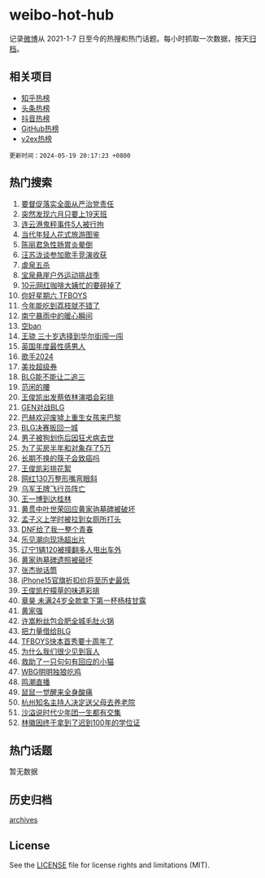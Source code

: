 # weibo-hot-hub

记录[微博](https://www.weibo.com)从 2021-1-7 日至今的热搜和热门话题。每小时抓取一次数据，按天[归档](archives)。

## 相关项目

- [知乎热榜](https://github.com/lonnyzhang423/zhihu-hot-hub)
- [头条热榜](https://github.com/lonnyzhang423/toutiao-hot-hub)
- [抖音热榜](https://github.com/lonnyzhang423/douyin-hot-hub)
- [GitHub热榜](https://github.com/lonnyzhang423/github-hot-hub)
- [v2ex热榜](https://github.com/lonnyzhang423/v2ex-hot-hub)


`更新时间：2024-05-19 20:17:23 +0800`

## 热门搜索

1. [要督促落实全面从严治党责任](https://m.weibo.cn/search?containerid=100103type%3D1%26t%3D10%26q%3D%23%E8%A6%81%E7%9D%A3%E4%BF%83%E8%90%BD%E5%AE%9E%E5%85%A8%E9%9D%A2%E4%BB%8E%E4%B8%A5%E6%B2%BB%E5%85%9A%E8%B4%A3%E4%BB%BB%23&stream_entry_id=51&isnewpage=1&extparam=seat%3D1%26dgr%3D0%26filter_type%3Drealtimehot%26stream_entry_id%3D51%26c_type%3D51%26pos%3D0%26cate%3D10103%26q%3D%2523%25E8%25A6%2581%25E7%259D%25A3%25E4%25BF%2583%25E8%2590%25BD%25E5%25AE%259E%25E5%2585%25A8%25E9%259D%25A2%25E4%25BB%258E%25E4%25B8%25A5%25E6%25B2%25BB%25E5%2585%259A%25E8%25B4%25A3%25E4%25BB%25BB%2523%26display_time%3D1716121041%26pre_seqid%3D1716121041919015739152)
1. [突然发现六月只要上19天班](https://m.weibo.cn/search?containerid=100103type%3D1%26t%3D10%26q%3D%23%E7%AA%81%E7%84%B6%E5%8F%91%E7%8E%B0%E5%85%AD%E6%9C%88%E5%8F%AA%E8%A6%81%E4%B8%8A19%E5%A4%A9%E7%8F%AD%23&stream_entry_id=31&isnewpage=1&extparam=seat%3D1%26dgr%3D0%26stream_entry_id%3D31%26flag%3D2%26realpos%3D1%26filter_type%3Drealtimehot%26lcate%3D5001%26c_type%3D31%26cate%3D5001%26band_rank%3D1%26pos%3D0%26q%3D%2523%25E7%25AA%2581%25E7%2584%25B6%25E5%258F%2591%25E7%258E%25B0%25E5%2585%25AD%25E6%259C%2588%25E5%258F%25AA%25E8%25A6%2581%25E4%25B8%258A19%25E5%25A4%25A9%25E7%258F%25AD%2523%26display_time%3D1716121041%26pre_seqid%3D1716121041919015739152)
1. [连云港鬼秤事件5人被行拘](https://m.weibo.cn/search?containerid=100103type%3D1%26t%3D10%26q%3D%23%E8%BF%9E%E4%BA%91%E6%B8%AF%E9%AC%BC%E7%A7%A4%E4%BA%8B%E4%BB%B65%E4%BA%BA%E8%A2%AB%E8%A1%8C%E6%8B%98%23&stream_entry_id=31&isnewpage=1&extparam=seat%3D1%26dgr%3D0%26stream_entry_id%3D31%26flag%3D1%26realpos%3D2%26filter_type%3Drealtimehot%26lcate%3D5001%26c_type%3D31%26cate%3D5001%26band_rank%3D2%26pos%3D1%26q%3D%2523%25E8%25BF%259E%25E4%25BA%2591%25E6%25B8%25AF%25E9%25AC%25BC%25E7%25A7%25A4%25E4%25BA%258B%25E4%25BB%25B65%25E4%25BA%25BA%25E8%25A2%25AB%25E8%25A1%258C%25E6%258B%2598%2523%26display_time%3D1716121041%26pre_seqid%3D1716121041919015739152)
1. [当代年轻人花式旅游图鉴](https://m.weibo.cn/search?containerid=100103type%3D1%26t%3D10%26q%3D%23%E5%BD%93%E4%BB%A3%E5%B9%B4%E8%BD%BB%E4%BA%BA%E8%8A%B1%E5%BC%8F%E6%97%85%E6%B8%B8%E5%9B%BE%E9%89%B4%23&stream_entry_id=31&isnewpage=1&extparam=seat%3D1%26dgr%3D0%26stream_entry_id%3D31%26flag%3D0%26realpos%3D3%26filter_type%3Drealtimehot%26lcate%3D5001%26c_type%3D31%26cate%3D5001%26band_rank%3D3%26pos%3D2%26q%3D%2523%25E5%25BD%2593%25E4%25BB%25A3%25E5%25B9%25B4%25E8%25BD%25BB%25E4%25BA%25BA%25E8%258A%25B1%25E5%25BC%258F%25E6%2597%2585%25E6%25B8%25B8%25E5%259B%25BE%25E9%2589%25B4%2523%26display_time%3D1716121041%26pre_seqid%3D1716121041919015739152)
1. [陈丽君急性肠胃炎晕倒](https://m.weibo.cn/search?containerid=100103type%3D1%26t%3D10%26q%3D%23%E9%99%88%E4%B8%BD%E5%90%9B%E6%80%A5%E6%80%A7%E8%82%A0%E8%83%83%E7%82%8E%E6%99%95%E5%80%92%23&stream_entry_id=31&isnewpage=1&extparam=seat%3D1%26dgr%3D0%26stream_entry_id%3D31%26flag%3D2%26realpos%3D4%26filter_type%3Drealtimehot%26lcate%3D5001%26c_type%3D31%26cate%3D5001%26band_rank%3D4%26pos%3D3%26q%3D%2523%25E9%2599%2588%25E4%25B8%25BD%25E5%2590%259B%25E6%2580%25A5%25E6%2580%25A7%25E8%2582%25A0%25E8%2583%2583%25E7%2582%258E%25E6%2599%2595%25E5%2580%2592%2523%26display_time%3D1716121041%26pre_seqid%3D1716121041919015739152)
1. [汪苏泷谈参加歌手竞演收获](https://m.weibo.cn/search?containerid=100103type%3D1%26t%3D10%26q%3D%23%E6%B1%AA%E8%8B%8F%E6%B3%B7%E8%B0%88%E5%8F%82%E5%8A%A0%E6%AD%8C%E6%89%8B%E7%AB%9E%E6%BC%94%E6%94%B6%E8%8E%B7%23&stream_entry_id=31&isnewpage=1&extparam=seat%3D1%26dgr%3D0%26stream_entry_id%3D31%26flag%3D1%26realpos%3D5%26filter_type%3Drealtimehot%26lcate%3D5001%26c_type%3D31%26cate%3D5001%26band_rank%3D5%26pos%3D4%26q%3D%2523%25E6%25B1%25AA%25E8%258B%258F%25E6%25B3%25B7%25E8%25B0%2588%25E5%258F%2582%25E5%258A%25A0%25E6%25AD%258C%25E6%2589%258B%25E7%25AB%259E%25E6%25BC%2594%25E6%2594%25B6%25E8%258E%25B7%2523%26display_time%3D1716121041%26pre_seqid%3D1716121041919015739152)
1. [虐泉五杀](https://m.weibo.cn/search?containerid=100103type%3D1%26t%3D10%26q%3D%E8%99%90%E6%B3%89%E4%BA%94%E6%9D%80&stream_entry_id=31&isnewpage=1&extparam=seat%3D1%26dgr%3D0%26stream_entry_id%3D31%26flag%3D1%26realpos%3D6%26filter_type%3Drealtimehot%26lcate%3D5001%26c_type%3D31%26cate%3D5001%26band_rank%3D6%26pos%3D5%26q%3D%25E8%2599%2590%25E6%25B3%2589%25E4%25BA%2594%25E6%259D%2580%26display_time%3D1716121041%26pre_seqid%3D1716121041919015739152)
1. [宝泉悬崖户外运动挑战季](https://m.weibo.cn/search?containerid=100103type%3D1%26t%3D10%26q%3D%23%E5%AE%9D%E6%B3%89%E6%82%AC%E5%B4%96%E6%88%B7%E5%A4%96%E8%BF%90%E5%8A%A8%E6%8C%91%E6%88%98%E5%AD%A3%23&stream_entry_id=31&isnewpage=1&extparam=seat%3D1%26dgr%3D0%26adid%3D237030%26stream_entry_id%3D31%26is_ad_pos%3D1%26topic_ad%3D1%26filter_type%3Drealtimehot%26lcate%3D5001%26c_type%3D31%26cate%3D5001%26band_rank%3D7%26pos%3D6%26q%3D%2523%25E5%25AE%259D%25E6%25B3%2589%25E6%2582%25AC%25E5%25B4%2596%25E6%2588%25B7%25E5%25A4%2596%25E8%25BF%2590%25E5%258A%25A8%25E6%258C%2591%25E6%2588%2598%25E5%25AD%25A3%2523%26display_time%3D1716121041%26pre_seqid%3D1716121041919015739152)
1. [10元网红咖啡大姨忙的要碎掉了](https://m.weibo.cn/search?containerid=100103type%3D1%26t%3D10%26q%3D%2310%E5%85%83%E7%BD%91%E7%BA%A2%E5%92%96%E5%95%A1%E5%A4%A7%E5%A7%A8%E5%BF%99%E7%9A%84%E8%A6%81%E7%A2%8E%E6%8E%89%E4%BA%86%23&stream_entry_id=31&isnewpage=1&extparam=seat%3D1%26dgr%3D0%26stream_entry_id%3D31%26flag%3D0%26realpos%3D7%26filter_type%3Drealtimehot%26lcate%3D5001%26c_type%3D31%26cate%3D5001%26band_rank%3D7%26pos%3D7%26q%3D%252310%25E5%2585%2583%25E7%25BD%2591%25E7%25BA%25A2%25E5%2592%2596%25E5%2595%25A1%25E5%25A4%25A7%25E5%25A7%25A8%25E5%25BF%2599%25E7%259A%2584%25E8%25A6%2581%25E7%25A2%258E%25E6%258E%2589%25E4%25BA%2586%2523%26display_time%3D1716121041%26pre_seqid%3D1716121041919015739152)
1. [你好星期六 TFBOYS](https://m.weibo.cn/search?containerid=100103type%3D1%26t%3D10%26q%3D%E4%BD%A0%E5%A5%BD%E6%98%9F%E6%9C%9F%E5%85%AD+TFBOYS&stream_entry_id=31&isnewpage=1&extparam=seat%3D1%26dgr%3D0%26stream_entry_id%3D31%26flag%3D2%26realpos%3D8%26filter_type%3Drealtimehot%26lcate%3D5001%26c_type%3D31%26cate%3D5001%26band_rank%3D8%26pos%3D8%26q%3D%25E4%25BD%25A0%25E5%25A5%25BD%25E6%2598%259F%25E6%259C%259F%25E5%2585%25AD%2520TFBOYS%26display_time%3D1716121041%26pre_seqid%3D1716121041919015739152)
1. [今年能吃到荔枝就不错了](https://m.weibo.cn/search?containerid=100103type%3D1%26t%3D10%26q%3D%23%E4%BB%8A%E5%B9%B4%E8%83%BD%E5%90%83%E5%88%B0%E8%8D%94%E6%9E%9D%E5%B0%B1%E4%B8%8D%E9%94%99%E4%BA%86%23&stream_entry_id=31&isnewpage=1&extparam=seat%3D1%26dgr%3D0%26stream_entry_id%3D31%26flag%3D2%26realpos%3D9%26filter_type%3Drealtimehot%26lcate%3D5001%26c_type%3D31%26cate%3D5001%26band_rank%3D9%26pos%3D9%26q%3D%2523%25E4%25BB%258A%25E5%25B9%25B4%25E8%2583%25BD%25E5%2590%2583%25E5%2588%25B0%25E8%258D%2594%25E6%259E%259D%25E5%25B0%25B1%25E4%25B8%258D%25E9%2594%2599%25E4%25BA%2586%2523%26display_time%3D1716121041%26pre_seqid%3D1716121041919015739152)
1. [南宁暴雨中的暖心瞬间](https://m.weibo.cn/search?containerid=100103type%3D1%26t%3D10%26q%3D%23%E5%8D%97%E5%AE%81%E6%9A%B4%E9%9B%A8%E4%B8%AD%E7%9A%84%E6%9A%96%E5%BF%83%E7%9E%AC%E9%97%B4%23&stream_entry_id=31&isnewpage=1&extparam=seat%3D1%26dgr%3D0%26stream_entry_id%3D31%26flag%3D32768%26realpos%3D10%26filter_type%3Drealtimehot%26lcate%3D5001%26c_type%3D31%26cate%3D5001%26band_rank%3D10%26pos%3D10%26q%3D%2523%25E5%258D%2597%25E5%25AE%2581%25E6%259A%25B4%25E9%259B%25A8%25E4%25B8%25AD%25E7%259A%2584%25E6%259A%2596%25E5%25BF%2583%25E7%259E%25AC%25E9%2597%25B4%2523%26display_time%3D1716121041%26pre_seqid%3D1716121041919015739152)
1. [空ban](https://m.weibo.cn/search?containerid=100103type%3D1%26t%3D10%26q%3D%E7%A9%BAban&stream_entry_id=31&isnewpage=1&extparam=seat%3D1%26dgr%3D0%26stream_entry_id%3D31%26flag%3D1%26realpos%3D11%26filter_type%3Drealtimehot%26lcate%3D5001%26c_type%3D31%26cate%3D5001%26band_rank%3D11%26pos%3D11%26q%3D%25E7%25A9%25BAban%26display_time%3D1716121041%26pre_seqid%3D1716121041919015739152)
1. [王骁 三十岁选择到华尔街闯一闯](https://m.weibo.cn/search?containerid=100103type%3D1%26t%3D10%26q%3D%E7%8E%8B%E9%AA%81+%E4%B8%89%E5%8D%81%E5%B2%81%E9%80%89%E6%8B%A9%E5%88%B0%E5%8D%8E%E5%B0%94%E8%A1%97%E9%97%AF%E4%B8%80%E9%97%AF&stream_entry_id=31&isnewpage=1&extparam=seat%3D1%26dgr%3D0%26stream_entry_id%3D31%26flag%3D1%26realpos%3D12%26filter_type%3Drealtimehot%26lcate%3D5001%26c_type%3D31%26cate%3D5001%26band_rank%3D12%26pos%3D12%26q%3D%25E7%258E%258B%25E9%25AA%2581%2520%25E4%25B8%2589%25E5%258D%2581%25E5%25B2%2581%25E9%2580%2589%25E6%258B%25A9%25E5%2588%25B0%25E5%258D%258E%25E5%25B0%2594%25E8%25A1%2597%25E9%2597%25AF%25E4%25B8%2580%25E9%2597%25AF%26display_time%3D1716121041%26pre_seqid%3D1716121041919015739152)
1. [英国年度最性感男人](https://m.weibo.cn/search?containerid=100103type%3D1%26t%3D10%26q%3D%23%E8%8B%B1%E5%9B%BD%E5%B9%B4%E5%BA%A6%E6%9C%80%E6%80%A7%E6%84%9F%E7%94%B7%E4%BA%BA%23&stream_entry_id=31&isnewpage=1&extparam=seat%3D1%26dgr%3D0%26stream_entry_id%3D31%26flag%3D0%26realpos%3D13%26filter_type%3Drealtimehot%26lcate%3D5001%26c_type%3D31%26cate%3D5001%26band_rank%3D13%26pos%3D13%26q%3D%2523%25E8%258B%25B1%25E5%259B%25BD%25E5%25B9%25B4%25E5%25BA%25A6%25E6%259C%2580%25E6%2580%25A7%25E6%2584%259F%25E7%2594%25B7%25E4%25BA%25BA%2523%26display_time%3D1716121041%26pre_seqid%3D1716121041919015739152)
1. [歌手2024](https://m.weibo.cn/search?containerid=100103type%3D1%26t%3D10%26q%3D%E6%AD%8C%E6%89%8B2024&stream_entry_id=31&isnewpage=1&extparam=seat%3D1%26dgr%3D0%26stream_entry_id%3D31%26flag%3D1%26realpos%3D14%26filter_type%3Drealtimehot%26lcate%3D5001%26c_type%3D31%26cate%3D5001%26band_rank%3D14%26pos%3D14%26q%3D%25E6%25AD%258C%25E6%2589%258B2024%26display_time%3D1716121041%26pre_seqid%3D1716121041919015739152)
1. [美妆超级券](https://m.weibo.cn/search?containerid=100103type%3D1%26t%3D10%26q%3D%23%E7%BE%8E%E5%A6%86%E8%B6%85%E7%BA%A7%E5%88%B8%23&stream_entry_id=31&isnewpage=1&extparam=seat%3D1%26dgr%3D0%26stream_entry_id%3D31%26adid%3D237240%26flag%3D0%26realpos%3D15%26filter_type%3Drealtimehot%26lcate%3D5001%26c_type%3D31%26cate%3D5001%26band_rank%3D15%26pos%3D15%26q%3D%2523%25E7%25BE%258E%25E5%25A6%2586%25E8%25B6%2585%25E7%25BA%25A7%25E5%2588%25B8%2523%26display_time%3D1716121041%26pre_seqid%3D1716121041919015739152)
1. [BLG能不能让二追三](https://m.weibo.cn/search?containerid=100103type%3D1%26t%3D10%26q%3DBLG%E8%83%BD%E4%B8%8D%E8%83%BD%E8%AE%A9%E4%BA%8C%E8%BF%BD%E4%B8%89&stream_entry_id=31&isnewpage=1&extparam=seat%3D1%26dgr%3D0%26stream_entry_id%3D31%26flag%3D1%26realpos%3D16%26filter_type%3Drealtimehot%26lcate%3D5001%26c_type%3D31%26cate%3D5001%26band_rank%3D16%26pos%3D16%26q%3DBLG%25E8%2583%25BD%25E4%25B8%258D%25E8%2583%25BD%25E8%25AE%25A9%25E4%25BA%258C%25E8%25BF%25BD%25E4%25B8%2589%26display_time%3D1716121041%26pre_seqid%3D1716121041919015739152)
1. [范闲的腰](https://m.weibo.cn/search?containerid=100103type%3D1%26t%3D10%26q%3D%E8%8C%83%E9%97%B2%E7%9A%84%E8%85%B0&stream_entry_id=31&isnewpage=1&extparam=seat%3D1%26dgr%3D0%26stream_entry_id%3D31%26flag%3D1%26realpos%3D17%26filter_type%3Drealtimehot%26lcate%3D5001%26c_type%3D31%26cate%3D5001%26band_rank%3D17%26pos%3D17%26q%3D%25E8%258C%2583%25E9%2597%25B2%25E7%259A%2584%25E8%2585%25B0%26display_time%3D1716121041%26pre_seqid%3D1716121041919015739152)
1. [王俊凯出发蔡依林演唱会彩排](https://m.weibo.cn/search?containerid=100103type%3D1%26t%3D10%26q%3D%23%E7%8E%8B%E4%BF%8A%E5%87%AF%E5%87%BA%E5%8F%91%E8%94%A1%E4%BE%9D%E6%9E%97%E6%BC%94%E5%94%B1%E4%BC%9A%E5%BD%A9%E6%8E%92%23&stream_entry_id=31&isnewpage=1&extparam=seat%3D1%26dgr%3D0%26stream_entry_id%3D31%26flag%3D0%26realpos%3D18%26filter_type%3Drealtimehot%26lcate%3D5001%26c_type%3D31%26cate%3D5001%26band_rank%3D18%26pos%3D18%26q%3D%2523%25E7%258E%258B%25E4%25BF%258A%25E5%2587%25AF%25E5%2587%25BA%25E5%258F%2591%25E8%2594%25A1%25E4%25BE%259D%25E6%259E%2597%25E6%25BC%2594%25E5%2594%25B1%25E4%25BC%259A%25E5%25BD%25A9%25E6%258E%2592%2523%26display_time%3D1716121041%26pre_seqid%3D1716121041919015739152)
1. [GEN对战BLG](https://m.weibo.cn/search?containerid=100103type%3D1%26t%3D10%26q%3D%23GEN%E5%AF%B9%E6%88%98BLG%23&stream_entry_id=31&isnewpage=1&extparam=seat%3D1%26dgr%3D0%26stream_entry_id%3D31%26flag%3D0%26realpos%3D19%26filter_type%3Drealtimehot%26lcate%3D5001%26c_type%3D31%26cate%3D5001%26band_rank%3D19%26pos%3D19%26q%3D%2523GEN%25E5%25AF%25B9%25E6%2588%2598BLG%2523%26display_time%3D1716121041%26pre_seqid%3D1716121041919015739152)
1. [巴赫欢迎废墟上重生女孩来巴黎](https://m.weibo.cn/search?containerid=100103type%3D1%26t%3D10%26q%3D%23%E5%B7%B4%E8%B5%AB%E6%AC%A2%E8%BF%8E%E5%BA%9F%E5%A2%9F%E4%B8%8A%E9%87%8D%E7%94%9F%E5%A5%B3%E5%AD%A9%E6%9D%A5%E5%B7%B4%E9%BB%8E%23&stream_entry_id=31&isnewpage=1&extparam=seat%3D1%26dgr%3D0%26stream_entry_id%3D31%26adid%3D237151%26flag%3D0%26realpos%3D20%26filter_type%3Drealtimehot%26lcate%3D5001%26c_type%3D31%26cate%3D5001%26band_rank%3D20%26pos%3D20%26q%3D%2523%25E5%25B7%25B4%25E8%25B5%25AB%25E6%25AC%25A2%25E8%25BF%258E%25E5%25BA%259F%25E5%25A2%259F%25E4%25B8%258A%25E9%2587%258D%25E7%2594%259F%25E5%25A5%25B3%25E5%25AD%25A9%25E6%259D%25A5%25E5%25B7%25B4%25E9%25BB%258E%2523%26display_time%3D1716121041%26pre_seqid%3D1716121041919015739152)
1. [BLG决赛扳回一城](https://m.weibo.cn/search?containerid=100103type%3D1%26t%3D10%26q%3D%23BLG%E5%86%B3%E8%B5%9B%E6%89%B3%E5%9B%9E%E4%B8%80%E5%9F%8E%23&stream_entry_id=31&isnewpage=1&extparam=seat%3D1%26dgr%3D0%26stream_entry_id%3D31%26flag%3D1%26realpos%3D21%26filter_type%3Drealtimehot%26lcate%3D5001%26c_type%3D31%26cate%3D5001%26band_rank%3D21%26pos%3D21%26q%3D%2523BLG%25E5%2586%25B3%25E8%25B5%259B%25E6%2589%25B3%25E5%259B%259E%25E4%25B8%2580%25E5%259F%258E%2523%26display_time%3D1716121041%26pre_seqid%3D1716121041919015739152)
1. [男子被狗划伤后因狂犬病去世](https://m.weibo.cn/search?containerid=100103type%3D1%26t%3D10%26q%3D%23%E7%94%B7%E5%AD%90%E8%A2%AB%E7%8B%97%E5%88%92%E4%BC%A4%E5%90%8E%E5%9B%A0%E7%8B%82%E7%8A%AC%E7%97%85%E5%8E%BB%E4%B8%96%23&stream_entry_id=31&isnewpage=1&extparam=seat%3D1%26dgr%3D0%26stream_entry_id%3D31%26flag%3D1%26realpos%3D22%26filter_type%3Drealtimehot%26lcate%3D5001%26c_type%3D31%26cate%3D5001%26band_rank%3D22%26pos%3D22%26q%3D%2523%25E7%2594%25B7%25E5%25AD%2590%25E8%25A2%25AB%25E7%258B%2597%25E5%2588%2592%25E4%25BC%25A4%25E5%2590%258E%25E5%259B%25A0%25E7%258B%2582%25E7%258A%25AC%25E7%2597%2585%25E5%258E%25BB%25E4%25B8%2596%2523%26display_time%3D1716121041%26pre_seqid%3D1716121041919015739152)
1. [为了买房半年和对象存了5万](https://m.weibo.cn/search?containerid=100103type%3D1%26t%3D10%26q%3D%23%E4%B8%BA%E4%BA%86%E4%B9%B0%E6%88%BF%E5%8D%8A%E5%B9%B4%E5%92%8C%E5%AF%B9%E8%B1%A1%E5%AD%98%E4%BA%865%E4%B8%87%23&stream_entry_id=31&isnewpage=1&extparam=seat%3D1%26dgr%3D0%26stream_entry_id%3D31%26flag%3D0%26realpos%3D23%26filter_type%3Drealtimehot%26lcate%3D5001%26c_type%3D31%26cate%3D5001%26band_rank%3D23%26pos%3D23%26q%3D%2523%25E4%25B8%25BA%25E4%25BA%2586%25E4%25B9%25B0%25E6%2588%25BF%25E5%258D%258A%25E5%25B9%25B4%25E5%2592%258C%25E5%25AF%25B9%25E8%25B1%25A1%25E5%25AD%2598%25E4%25BA%25865%25E4%25B8%2587%2523%26display_time%3D1716121041%26pre_seqid%3D1716121041919015739152)
1. [长期不换的筷子会致癌吗](https://m.weibo.cn/search?containerid=100103type%3D1%26t%3D10%26q%3D%23%E9%95%BF%E6%9C%9F%E4%B8%8D%E6%8D%A2%E7%9A%84%E7%AD%B7%E5%AD%90%E4%BC%9A%E8%87%B4%E7%99%8C%E5%90%97%23&stream_entry_id=31&isnewpage=1&extparam=seat%3D1%26dgr%3D0%26stream_entry_id%3D31%26flag%3D1%26realpos%3D24%26filter_type%3Drealtimehot%26lcate%3D5001%26c_type%3D31%26cate%3D5001%26band_rank%3D24%26pos%3D24%26q%3D%2523%25E9%2595%25BF%25E6%259C%259F%25E4%25B8%258D%25E6%258D%25A2%25E7%259A%2584%25E7%25AD%25B7%25E5%25AD%2590%25E4%25BC%259A%25E8%2587%25B4%25E7%2599%258C%25E5%2590%2597%2523%26display_time%3D1716121041%26pre_seqid%3D1716121041919015739152)
1. [王俊凯彩排花絮](https://m.weibo.cn/search?containerid=100103type%3D1%26t%3D10%26q%3D%23%E7%8E%8B%E4%BF%8A%E5%87%AF%E5%BD%A9%E6%8E%92%E8%8A%B1%E7%B5%AE%23&stream_entry_id=31&isnewpage=1&extparam=seat%3D1%26dgr%3D0%26stream_entry_id%3D31%26flag%3D1%26realpos%3D25%26filter_type%3Drealtimehot%26lcate%3D5001%26c_type%3D31%26cate%3D5001%26band_rank%3D25%26pos%3D25%26q%3D%2523%25E7%258E%258B%25E4%25BF%258A%25E5%2587%25AF%25E5%25BD%25A9%25E6%258E%2592%25E8%258A%25B1%25E7%25B5%25AE%2523%26display_time%3D1716121041%26pre_seqid%3D1716121041919015739152)
1. [网红130万整形嘴弯眼斜](https://m.weibo.cn/search?containerid=100103type%3D1%26t%3D10%26q%3D%23%E7%BD%91%E7%BA%A2130%E4%B8%87%E6%95%B4%E5%BD%A2%E5%98%B4%E5%BC%AF%E7%9C%BC%E6%96%9C%23&stream_entry_id=31&isnewpage=1&extparam=seat%3D1%26dgr%3D0%26stream_entry_id%3D31%26flag%3D1%26realpos%3D26%26filter_type%3Drealtimehot%26lcate%3D5001%26c_type%3D31%26cate%3D5001%26band_rank%3D26%26pos%3D26%26q%3D%2523%25E7%25BD%2591%25E7%25BA%25A2130%25E4%25B8%2587%25E6%2595%25B4%25E5%25BD%25A2%25E5%2598%25B4%25E5%25BC%25AF%25E7%259C%25BC%25E6%2596%259C%2523%26display_time%3D1716121041%26pre_seqid%3D1716121041919015739152)
1. [乌军王牌飞行员阵亡](https://m.weibo.cn/search?containerid=100103type%3D1%26t%3D10%26q%3D%23%E4%B9%8C%E5%86%9B%E7%8E%8B%E7%89%8C%E9%A3%9E%E8%A1%8C%E5%91%98%E9%98%B5%E4%BA%A1%23&stream_entry_id=31&isnewpage=1&extparam=seat%3D1%26dgr%3D0%26stream_entry_id%3D31%26flag%3D1%26realpos%3D27%26filter_type%3Drealtimehot%26lcate%3D5001%26c_type%3D31%26cate%3D5001%26band_rank%3D27%26pos%3D27%26q%3D%2523%25E4%25B9%258C%25E5%2586%259B%25E7%258E%258B%25E7%2589%258C%25E9%25A3%259E%25E8%25A1%258C%25E5%2591%2598%25E9%2598%25B5%25E4%25BA%25A1%2523%26display_time%3D1716121041%26pre_seqid%3D1716121041919015739152)
1. [王一博到达桂林](https://m.weibo.cn/search?containerid=100103type%3D1%26t%3D10%26q%3D%23%E7%8E%8B%E4%B8%80%E5%8D%9A%E5%88%B0%E8%BE%BE%E6%A1%82%E6%9E%97%23&stream_entry_id=31&isnewpage=1&extparam=seat%3D1%26dgr%3D0%26stream_entry_id%3D31%26flag%3D1%26realpos%3D28%26filter_type%3Drealtimehot%26lcate%3D5001%26c_type%3D31%26cate%3D5001%26band_rank%3D28%26pos%3D28%26q%3D%2523%25E7%258E%258B%25E4%25B8%2580%25E5%258D%259A%25E5%2588%25B0%25E8%25BE%25BE%25E6%25A1%2582%25E6%259E%2597%2523%26display_time%3D1716121041%26pre_seqid%3D1716121041919015739152)
1. [黄贯中叶世荣回应黄家驹墓碑被破坏](https://m.weibo.cn/search?containerid=100103type%3D1%26t%3D10%26q%3D%23%E9%BB%84%E8%B4%AF%E4%B8%AD%E5%8F%B6%E4%B8%96%E8%8D%A3%E5%9B%9E%E5%BA%94%E9%BB%84%E5%AE%B6%E9%A9%B9%E5%A2%93%E7%A2%91%E8%A2%AB%E7%A0%B4%E5%9D%8F%23&stream_entry_id=31&isnewpage=1&extparam=seat%3D1%26dgr%3D0%26stream_entry_id%3D31%26flag%3D0%26realpos%3D29%26filter_type%3Drealtimehot%26lcate%3D5001%26c_type%3D31%26cate%3D5001%26band_rank%3D29%26pos%3D29%26q%3D%2523%25E9%25BB%2584%25E8%25B4%25AF%25E4%25B8%25AD%25E5%258F%25B6%25E4%25B8%2596%25E8%258D%25A3%25E5%259B%259E%25E5%25BA%2594%25E9%25BB%2584%25E5%25AE%25B6%25E9%25A9%25B9%25E5%25A2%2593%25E7%25A2%2591%25E8%25A2%25AB%25E7%25A0%25B4%25E5%259D%258F%2523%26display_time%3D1716121041%26pre_seqid%3D1716121041919015739152)
1. [孟子义上学时被拉到女厕所打头](https://m.weibo.cn/search?containerid=100103type%3D1%26t%3D10%26q%3D%23%E5%AD%9F%E5%AD%90%E4%B9%89%E4%B8%8A%E5%AD%A6%E6%97%B6%E8%A2%AB%E6%8B%89%E5%88%B0%E5%A5%B3%E5%8E%95%E6%89%80%E6%89%93%E5%A4%B4%23&stream_entry_id=31&isnewpage=1&extparam=seat%3D1%26dgr%3D0%26stream_entry_id%3D31%26flag%3D0%26realpos%3D30%26filter_type%3Drealtimehot%26lcate%3D5001%26c_type%3D31%26cate%3D5001%26band_rank%3D30%26pos%3D30%26q%3D%2523%25E5%25AD%259F%25E5%25AD%2590%25E4%25B9%2589%25E4%25B8%258A%25E5%25AD%25A6%25E6%2597%25B6%25E8%25A2%25AB%25E6%258B%2589%25E5%2588%25B0%25E5%25A5%25B3%25E5%258E%2595%25E6%2589%2580%25E6%2589%2593%25E5%25A4%25B4%2523%26display_time%3D1716121041%26pre_seqid%3D1716121041919015739152)
1. [DNF给了我一整个青春](https://m.weibo.cn/search?containerid=100103type%3D1%26t%3D10%26q%3D%23DNF%E7%BB%99%E4%BA%86%E6%88%91%E4%B8%80%E6%95%B4%E4%B8%AA%E9%9D%92%E6%98%A5%23&stream_entry_id=31&isnewpage=1&extparam=seat%3D1%26dgr%3D0%26stream_entry_id%3D31%26adid%3D237005%26flag%3D0%26realpos%3D31%26filter_type%3Drealtimehot%26lcate%3D5001%26c_type%3D31%26cate%3D5001%26band_rank%3D31%26pos%3D31%26q%3D%2523DNF%25E7%25BB%2599%25E4%25BA%2586%25E6%2588%2591%25E4%25B8%2580%25E6%2595%25B4%25E4%25B8%25AA%25E9%259D%2592%25E6%2598%25A5%2523%26display_time%3D1716121041%26pre_seqid%3D1716121041919015739152)
1. [乐见潮向现场超出片](https://m.weibo.cn/search?containerid=100103type%3D1%26t%3D10%26q%3D%23%E4%B9%90%E8%A7%81%E6%BD%AE%E5%90%91%E7%8E%B0%E5%9C%BA%E8%B6%85%E5%87%BA%E7%89%87%23&stream_entry_id=31&isnewpage=1&extparam=seat%3D1%26dgr%3D0%26stream_entry_id%3D31%26adid%3D236851%26flag%3D0%26realpos%3D32%26filter_type%3Drealtimehot%26lcate%3D5001%26c_type%3D31%26cate%3D5001%26band_rank%3D32%26pos%3D32%26q%3D%2523%25E4%25B9%2590%25E8%25A7%2581%25E6%25BD%25AE%25E5%2590%2591%25E7%258E%25B0%25E5%259C%25BA%25E8%25B6%2585%25E5%2587%25BA%25E7%2589%2587%2523%26display_time%3D1716121041%26pre_seqid%3D1716121041919015739152)
1. [辽宁1辆120被撞翻多人甩出车外](https://m.weibo.cn/search?containerid=100103type%3D1%26t%3D10%26q%3D%23%E8%BE%BD%E5%AE%811%E8%BE%86120%E8%A2%AB%E6%92%9E%E7%BF%BB%E5%A4%9A%E4%BA%BA%E7%94%A9%E5%87%BA%E8%BD%A6%E5%A4%96%23&stream_entry_id=31&isnewpage=1&extparam=seat%3D1%26dgr%3D0%26stream_entry_id%3D31%26flag%3D1%26realpos%3D33%26filter_type%3Drealtimehot%26lcate%3D5001%26c_type%3D31%26cate%3D5001%26band_rank%3D33%26pos%3D33%26q%3D%2523%25E8%25BE%25BD%25E5%25AE%25811%25E8%25BE%2586120%25E8%25A2%25AB%25E6%2592%259E%25E7%25BF%25BB%25E5%25A4%259A%25E4%25BA%25BA%25E7%2594%25A9%25E5%2587%25BA%25E8%25BD%25A6%25E5%25A4%2596%2523%26display_time%3D1716121041%26pre_seqid%3D1716121041919015739152)
1. [黄家驹墓碑遗照被砸坏](https://m.weibo.cn/search?containerid=100103type%3D1%26t%3D10%26q%3D%23%E9%BB%84%E5%AE%B6%E9%A9%B9%E5%A2%93%E7%A2%91%E9%81%97%E7%85%A7%E8%A2%AB%E7%A0%B8%E5%9D%8F%23&stream_entry_id=31&isnewpage=1&extparam=seat%3D1%26dgr%3D0%26stream_entry_id%3D31%26flag%3D0%26realpos%3D34%26filter_type%3Drealtimehot%26lcate%3D5001%26c_type%3D31%26cate%3D5001%26band_rank%3D34%26pos%3D34%26q%3D%2523%25E9%25BB%2584%25E5%25AE%25B6%25E9%25A9%25B9%25E5%25A2%2593%25E7%25A2%2591%25E9%2581%2597%25E7%2585%25A7%25E8%25A2%25AB%25E7%25A0%25B8%25E5%259D%258F%2523%26display_time%3D1716121041%26pre_seqid%3D1716121041919015739152)
1. [张杰抛话筒](https://m.weibo.cn/search?containerid=100103type%3D1%26t%3D10%26q%3D%23%E5%BC%A0%E6%9D%B0%E6%8A%9B%E8%AF%9D%E7%AD%92%23&stream_entry_id=31&isnewpage=1&extparam=seat%3D1%26dgr%3D0%26stream_entry_id%3D31%26flag%3D1%26realpos%3D35%26filter_type%3Drealtimehot%26lcate%3D5001%26c_type%3D31%26cate%3D5001%26band_rank%3D35%26pos%3D35%26q%3D%2523%25E5%25BC%25A0%25E6%259D%25B0%25E6%258A%259B%25E8%25AF%259D%25E7%25AD%2592%2523%26display_time%3D1716121041%26pre_seqid%3D1716121041919015739152)
1. [iPhone15官旗折扣价将至历史最低](https://m.weibo.cn/search?containerid=100103type%3D1%26t%3D10%26q%3D%23iPhone15%E5%AE%98%E6%97%97%E6%8A%98%E6%89%A3%E4%BB%B7%E5%B0%86%E8%87%B3%E5%8E%86%E5%8F%B2%E6%9C%80%E4%BD%8E%23&stream_entry_id=31&isnewpage=1&extparam=seat%3D1%26dgr%3D0%26stream_entry_id%3D31%26adid%3D237203%26flag%3D0%26realpos%3D36%26filter_type%3Drealtimehot%26lcate%3D5001%26c_type%3D31%26cate%3D5001%26band_rank%3D36%26pos%3D36%26q%3D%2523iPhone15%25E5%25AE%2598%25E6%2597%2597%25E6%258A%2598%25E6%2589%25A3%25E4%25BB%25B7%25E5%25B0%2586%25E8%2587%25B3%25E5%258E%2586%25E5%258F%25B2%25E6%259C%2580%25E4%25BD%258E%2523%26display_time%3D1716121041%26pre_seqid%3D1716121041919015739152)
1. [王俊凯柠檬草的味道彩排](https://m.weibo.cn/search?containerid=100103type%3D1%26t%3D10%26q%3D%23%E7%8E%8B%E4%BF%8A%E5%87%AF%E6%9F%A0%E6%AA%AC%E8%8D%89%E7%9A%84%E5%91%B3%E9%81%93%E5%BD%A9%E6%8E%92%23&stream_entry_id=31&isnewpage=1&extparam=seat%3D1%26dgr%3D0%26stream_entry_id%3D31%26flag%3D0%26realpos%3D37%26filter_type%3Drealtimehot%26lcate%3D5001%26c_type%3D31%26cate%3D5001%26band_rank%3D37%26pos%3D37%26q%3D%2523%25E7%258E%258B%25E4%25BF%258A%25E5%2587%25AF%25E6%259F%25A0%25E6%25AA%25AC%25E8%258D%2589%25E7%259A%2584%25E5%2591%25B3%25E9%2581%2593%25E5%25BD%25A9%25E6%258E%2592%2523%26display_time%3D1716121041%26pre_seqid%3D1716121041919015739152)
1. [章昊 未满24岁全款拿下第一杯杨枝甘露](https://m.weibo.cn/search?containerid=100103type%3D1%26t%3D10%26q%3D%E7%AB%A0%E6%98%8A+%E6%9C%AA%E6%BB%A124%E5%B2%81%E5%85%A8%E6%AC%BE%E6%8B%BF%E4%B8%8B%E7%AC%AC%E4%B8%80%E6%9D%AF%E6%9D%A8%E6%9E%9D%E7%94%98%E9%9C%B2&stream_entry_id=31&isnewpage=1&extparam=seat%3D1%26dgr%3D0%26stream_entry_id%3D31%26flag%3D0%26realpos%3D38%26filter_type%3Drealtimehot%26lcate%3D5001%26c_type%3D31%26cate%3D5001%26band_rank%3D38%26pos%3D38%26q%3D%25E7%25AB%25A0%25E6%2598%258A%2520%25E6%259C%25AA%25E6%25BB%25A124%25E5%25B2%2581%25E5%2585%25A8%25E6%25AC%25BE%25E6%258B%25BF%25E4%25B8%258B%25E7%25AC%25AC%25E4%25B8%2580%25E6%259D%25AF%25E6%259D%25A8%25E6%259E%259D%25E7%2594%2598%25E9%259C%25B2%26display_time%3D1716121041%26pre_seqid%3D1716121041919015739152)
1. [黄家强](https://m.weibo.cn/search?containerid=100103type%3D1%26t%3D10%26q%3D%E9%BB%84%E5%AE%B6%E5%BC%BA&stream_entry_id=31&isnewpage=1&extparam=seat%3D1%26dgr%3D0%26stream_entry_id%3D31%26flag%3D1%26realpos%3D39%26filter_type%3Drealtimehot%26lcate%3D5001%26c_type%3D31%26cate%3D5001%26band_rank%3D39%26pos%3D39%26q%3D%25E9%25BB%2584%25E5%25AE%25B6%25E5%25BC%25BA%26display_time%3D1716121041%26pre_seqid%3D1716121041919015739152)
1. [许嵩粉丝包合肥全城毛肚火锅](https://m.weibo.cn/search?containerid=100103type%3D1%26t%3D10%26q%3D%23%E8%AE%B8%E5%B5%A9%E7%B2%89%E4%B8%9D%E5%8C%85%E5%90%88%E8%82%A5%E5%85%A8%E5%9F%8E%E6%AF%9B%E8%82%9A%E7%81%AB%E9%94%85%23&stream_entry_id=31&isnewpage=1&extparam=seat%3D1%26dgr%3D0%26stream_entry_id%3D31%26flag%3D1%26realpos%3D40%26filter_type%3Drealtimehot%26lcate%3D5001%26c_type%3D31%26cate%3D5001%26band_rank%3D40%26pos%3D40%26q%3D%2523%25E8%25AE%25B8%25E5%25B5%25A9%25E7%25B2%2589%25E4%25B8%259D%25E5%258C%2585%25E5%2590%2588%25E8%2582%25A5%25E5%2585%25A8%25E5%259F%258E%25E6%25AF%259B%25E8%2582%259A%25E7%2581%25AB%25E9%2594%2585%2523%26display_time%3D1716121041%26pre_seqid%3D1716121041919015739152)
1. [把力量借给BLG](https://m.weibo.cn/search?containerid=100103type%3D1%26t%3D10%26q%3D%23%E6%8A%8A%E5%8A%9B%E9%87%8F%E5%80%9F%E7%BB%99BLG%23&stream_entry_id=31&isnewpage=1&extparam=seat%3D1%26dgr%3D0%26stream_entry_id%3D31%26flag%3D1%26realpos%3D41%26filter_type%3Drealtimehot%26lcate%3D5001%26c_type%3D31%26cate%3D5001%26band_rank%3D41%26pos%3D41%26q%3D%2523%25E6%258A%258A%25E5%258A%259B%25E9%2587%258F%25E5%2580%259F%25E7%25BB%2599BLG%2523%26display_time%3D1716121041%26pre_seqid%3D1716121041919015739152)
1. [TFBOYS快本首秀要十周年了](https://m.weibo.cn/search?containerid=100103type%3D1%26t%3D10%26q%3D%23TFBOYS%E5%BF%AB%E6%9C%AC%E9%A6%96%E7%A7%80%E8%A6%81%E5%8D%81%E5%91%A8%E5%B9%B4%E4%BA%86%23&stream_entry_id=31&isnewpage=1&extparam=seat%3D1%26dgr%3D0%26stream_entry_id%3D31%26flag%3D0%26realpos%3D42%26filter_type%3Drealtimehot%26lcate%3D5001%26c_type%3D31%26cate%3D5001%26band_rank%3D42%26pos%3D42%26q%3D%2523TFBOYS%25E5%25BF%25AB%25E6%259C%25AC%25E9%25A6%2596%25E7%25A7%2580%25E8%25A6%2581%25E5%258D%2581%25E5%2591%25A8%25E5%25B9%25B4%25E4%25BA%2586%2523%26display_time%3D1716121041%26pre_seqid%3D1716121041919015739152)
1. [为什么我们很少见到盲人](https://m.weibo.cn/search?containerid=100103type%3D1%26t%3D10%26q%3D%23%E4%B8%BA%E4%BB%80%E4%B9%88%E6%88%91%E4%BB%AC%E5%BE%88%E5%B0%91%E8%A7%81%E5%88%B0%E7%9B%B2%E4%BA%BA%23&stream_entry_id=31&isnewpage=1&extparam=seat%3D1%26dgr%3D0%26stream_entry_id%3D31%26flag%3D0%26realpos%3D43%26filter_type%3Drealtimehot%26lcate%3D5001%26c_type%3D31%26cate%3D5001%26band_rank%3D43%26pos%3D43%26q%3D%2523%25E4%25B8%25BA%25E4%25BB%2580%25E4%25B9%2588%25E6%2588%2591%25E4%25BB%25AC%25E5%25BE%2588%25E5%25B0%2591%25E8%25A7%2581%25E5%2588%25B0%25E7%259B%25B2%25E4%25BA%25BA%2523%26display_time%3D1716121041%26pre_seqid%3D1716121041919015739152)
1. [救助了一只句句有回应的小猫](https://m.weibo.cn/search?containerid=100103type%3D1%26t%3D10%26q%3D%23%E6%95%91%E5%8A%A9%E4%BA%86%E4%B8%80%E5%8F%AA%E5%8F%A5%E5%8F%A5%E6%9C%89%E5%9B%9E%E5%BA%94%E7%9A%84%E5%B0%8F%E7%8C%AB%23&stream_entry_id=31&isnewpage=1&extparam=seat%3D1%26dgr%3D0%26stream_entry_id%3D31%26flag%3D1%26realpos%3D44%26filter_type%3Drealtimehot%26lcate%3D5001%26c_type%3D31%26cate%3D5001%26band_rank%3D44%26pos%3D44%26q%3D%2523%25E6%2595%2591%25E5%258A%25A9%25E4%25BA%2586%25E4%25B8%2580%25E5%258F%25AA%25E5%258F%25A5%25E5%258F%25A5%25E6%259C%2589%25E5%259B%259E%25E5%25BA%2594%25E7%259A%2584%25E5%25B0%258F%25E7%258C%25AB%2523%26display_time%3D1716121041%26pre_seqid%3D1716121041919015739152)
1. [WBG明明独狼吃鸡](https://m.weibo.cn/search?containerid=100103type%3D1%26t%3D10%26q%3D%23WBG%E6%98%8E%E6%98%8E%E7%8B%AC%E7%8B%BC%E5%90%83%E9%B8%A1%23&stream_entry_id=31&isnewpage=1&extparam=seat%3D1%26dgr%3D0%26stream_entry_id%3D31%26flag%3D1%26realpos%3D45%26filter_type%3Drealtimehot%26lcate%3D5001%26c_type%3D31%26cate%3D5001%26band_rank%3D45%26pos%3D45%26q%3D%2523WBG%25E6%2598%258E%25E6%2598%258E%25E7%258B%25AC%25E7%258B%25BC%25E5%2590%2583%25E9%25B8%25A1%2523%26display_time%3D1716121041%26pre_seqid%3D1716121041919015739152)
1. [鸣潮直播](https://m.weibo.cn/search?containerid=100103type%3D1%26t%3D10%26q%3D%E9%B8%A3%E6%BD%AE%E7%9B%B4%E6%92%AD&stream_entry_id=31&isnewpage=1&extparam=seat%3D1%26dgr%3D0%26stream_entry_id%3D31%26flag%3D1%26realpos%3D46%26filter_type%3Drealtimehot%26lcate%3D5001%26c_type%3D31%26cate%3D5001%26band_rank%3D46%26pos%3D46%26q%3D%25E9%25B8%25A3%25E6%25BD%25AE%25E7%259B%25B4%25E6%2592%25AD%26display_time%3D1716121041%26pre_seqid%3D1716121041919015739152)
1. [鼠鼠一觉醒来全身酸痛](https://m.weibo.cn/search?containerid=100103type%3D1%26t%3D10%26q%3D%23%E9%BC%A0%E9%BC%A0%E4%B8%80%E8%A7%89%E9%86%92%E6%9D%A5%E5%85%A8%E8%BA%AB%E9%85%B8%E7%97%9B%23&stream_entry_id=31&isnewpage=1&extparam=seat%3D1%26dgr%3D0%26stream_entry_id%3D31%26flag%3D0%26realpos%3D47%26filter_type%3Drealtimehot%26lcate%3D5001%26c_type%3D31%26cate%3D5001%26band_rank%3D47%26pos%3D47%26q%3D%2523%25E9%25BC%25A0%25E9%25BC%25A0%25E4%25B8%2580%25E8%25A7%2589%25E9%2586%2592%25E6%259D%25A5%25E5%2585%25A8%25E8%25BA%25AB%25E9%2585%25B8%25E7%2597%259B%2523%26display_time%3D1716121041%26pre_seqid%3D1716121041919015739152)
1. [杭州知名主持人决定送父母去养老院](https://m.weibo.cn/search?containerid=100103type%3D1%26t%3D10%26q%3D%23%E6%9D%AD%E5%B7%9E%E7%9F%A5%E5%90%8D%E4%B8%BB%E6%8C%81%E4%BA%BA%E5%86%B3%E5%AE%9A%E9%80%81%E7%88%B6%E6%AF%8D%E5%8E%BB%E5%85%BB%E8%80%81%E9%99%A2%23&stream_entry_id=31&isnewpage=1&extparam=seat%3D1%26dgr%3D0%26stream_entry_id%3D31%26flag%3D0%26realpos%3D48%26filter_type%3Drealtimehot%26lcate%3D5001%26c_type%3D31%26cate%3D5001%26band_rank%3D48%26pos%3D48%26q%3D%2523%25E6%259D%25AD%25E5%25B7%259E%25E7%259F%25A5%25E5%2590%258D%25E4%25B8%25BB%25E6%258C%2581%25E4%25BA%25BA%25E5%2586%25B3%25E5%25AE%259A%25E9%2580%2581%25E7%2588%25B6%25E6%25AF%258D%25E5%258E%25BB%25E5%2585%25BB%25E8%2580%2581%25E9%2599%25A2%2523%26display_time%3D1716121041%26pre_seqid%3D1716121041919015739152)
1. [沙溢说时代少年团一生都有交集](https://m.weibo.cn/search?containerid=100103type%3D1%26t%3D10%26q%3D%23%E6%B2%99%E6%BA%A2%E8%AF%B4%E6%97%B6%E4%BB%A3%E5%B0%91%E5%B9%B4%E5%9B%A2%E4%B8%80%E7%94%9F%E9%83%BD%E6%9C%89%E4%BA%A4%E9%9B%86%23&stream_entry_id=31&isnewpage=1&extparam=seat%3D1%26dgr%3D0%26stream_entry_id%3D31%26flag%3D0%26realpos%3D49%26filter_type%3Drealtimehot%26lcate%3D5001%26c_type%3D31%26cate%3D5001%26band_rank%3D49%26pos%3D49%26q%3D%2523%25E6%25B2%2599%25E6%25BA%25A2%25E8%25AF%25B4%25E6%2597%25B6%25E4%25BB%25A3%25E5%25B0%2591%25E5%25B9%25B4%25E5%259B%25A2%25E4%25B8%2580%25E7%2594%259F%25E9%2583%25BD%25E6%259C%2589%25E4%25BA%25A4%25E9%259B%2586%2523%26display_time%3D1716121041%26pre_seqid%3D1716121041919015739152)
1. [林徽因终于拿到了迟到100年的学位证](https://m.weibo.cn/search?containerid=100103type%3D1%26t%3D10%26q%3D%23%E6%9E%97%E5%BE%BD%E5%9B%A0%E7%BB%88%E4%BA%8E%E6%8B%BF%E5%88%B0%E4%BA%86%E8%BF%9F%E5%88%B0100%E5%B9%B4%E7%9A%84%E5%AD%A6%E4%BD%8D%E8%AF%81%23&stream_entry_id=31&isnewpage=1&extparam=seat%3D1%26dgr%3D0%26stream_entry_id%3D31%26flag%3D0%26realpos%3D50%26filter_type%3Drealtimehot%26lcate%3D5001%26c_type%3D31%26cate%3D5001%26band_rank%3D50%26pos%3D50%26q%3D%2523%25E6%259E%2597%25E5%25BE%25BD%25E5%259B%25A0%25E7%25BB%2588%25E4%25BA%258E%25E6%258B%25BF%25E5%2588%25B0%25E4%25BA%2586%25E8%25BF%259F%25E5%2588%25B0100%25E5%25B9%25B4%25E7%259A%2584%25E5%25AD%25A6%25E4%25BD%258D%25E8%25AF%2581%2523%26display_time%3D1716121041%26pre_seqid%3D1716121041919015739152)

## 热门话题

暂无数据

## 历史归档

[archives](archives)

## License

See the [LICENSE](LICENSE) file for license rights and limitations (MIT).
